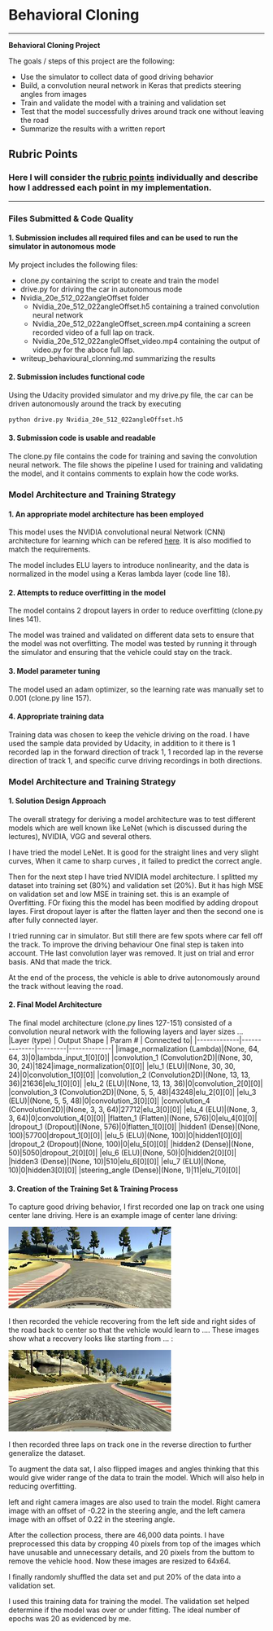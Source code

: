 # **Behavioral Cloning** 

---

**Behavioral Cloning Project**

The goals / steps of this project are the following:
* Use the simulator to collect data of good driving behavior
* Build, a convolution neural network in Keras that predicts steering angles from images
* Train and validate the model with a training and validation set
* Test that the model successfully drives around track one without leaving the road
* Summarize the results with a written report


[//]: # (Image References)

[forward]: ./examples/forward.jpg "Forward"
[reverse]: ./examples/reverse.jpg "Reverse"

## Rubric Points
### Here I will consider the [rubric points](https://review.udacity.com/#!/rubrics/432/view) individually and describe how I addressed each point in my implementation.  

---
### Files Submitted & Code Quality

#### 1. Submission includes all required files and can be used to run the simulator in autonomous mode

My project includes the following files:
* clone.py containing the script to create and train the model
* drive.py for driving the car in autonomous mode
* Nvidia_20e_512_022angleOffset folder
  * Nvidia_20e_512_022angleOffset.h5 containing a trained convolution neural network 
  * Nvidia_20e_512_022angleOffset_screen.mp4 containing a screen recorded video of a full lap on track.
  * Nvidia_20e_512_022angleOffset_video.mp4 containing the output of video.py for the aboce full lap.
* writeup_behavioural_clonning.md summarizing the results

#### 2. Submission includes functional code
Using the Udacity provided simulator and my drive.py file, the car can be driven autonomously around the track by executing 
```sh
python drive.py Nvidia_20e_512_022angleOffset.h5
```

#### 3. Submission code is usable and readable

The clone.py file contains the code for training and saving the convolution neural network. The file shows the pipeline I used for training and validating the model, and it contains comments to explain how the code works.


### Model Architecture and Training Strategy

#### 1. An appropriate model architecture has been employed

This model uses the NVIDIA convolutional neural Network (CNN) architecture for learning which can be refered [here](https://images.nvidia.com/content/tegra/automotive/images/2016/solutions/pdf/end-to-end-dl-using-px.pdf). It is also modified to match the requirements. 

The model includes ELU layers to introduce nonlinearity, and the data is normalized in the model using a Keras lambda layer (code line 18). 

#### 2. Attempts to reduce overfitting in the model

The model contains 2 dropout layers in order to reduce overfitting (clone.py lines 141). 

The model was trained and validated on different data sets to ensure that the model was not overfitting. The model was tested by running it through the simulator and ensuring that the vehicle could stay on the track.

#### 3. Model parameter tuning

The model used an adam optimizer, so the learning rate was manually set to 0.001 (clone.py line 157).

#### 4. Appropriate training data

Training data was chosen to keep the vehicle driving on the road. I have used the sample data provided by Udacity, in addition to it there is 1 recorded lap in the forward direction of track 1, 1 recorded lap in the reverse direction of track 1, and specific curve driving recordings in both directions.


### Model Architecture and Training Strategy

#### 1. Solution Design Approach

The overall strategy for deriving a model architecture was to test different models which are well known like LeNet (which is discussed during the lectures), NVIDIA, VGG and several others.

I have tried the model LeNet. It is good for the straight lines and very slight curves, When it came to sharp curves , it failed to predict the correct angle.

Then for the next step I have tried NVIDIA model architecture. I splitted my dataset into training set (80%) and validation set (20%). But it has high MSE on validation set and low MSE in training set. this is an example of Overfitting. FOr fixing this the model has been modified by adding dropout layes. First dropout layer is after the flatten layer and then the second one is after fully connected layer.

I tried running car in simulator. But still there are few spots where car fell off the track. To improve the driving behaviour One final step is taken into account. THe last convolution layer was removed. It just on trial and error basis. ANd that made the trick.

At the end of the process, the vehicle is able to drive autonomously around the track without leaving the road.

#### 2. Final Model Architecture

The final model architecture (clone.py lines 127-151) consisted of a convolution neural network with the following layers and layer sizes ...
|Layer (type) | Output Shape | Param # | Connected to|
|-------------|--------------|---------|-------------|
|image_normalization (Lambda)|(None, 64, 64, 3)|0|lambda_input_1[0][0]|
|convolution_1 (Convolution2D)|(None, 30, 30, 24)|1824|image_normalization[0][0]|
|elu_1 (ELU)|(None, 30, 30, 24)|0|convolution_1[0][0]|
|convolution_2 (Convolution2D)|(None, 13, 13, 36)|21636|elu_1[0][0]|
|elu_2 (ELU)|(None, 13, 13, 36)|0|convolution_2[0][0]|
|convolution_3 (Convolution2D)|(None, 5, 5, 48)|43248|elu_2[0][0]|
|elu_3 (ELU)|(None, 5, 5, 48)|0|convolution_3[0][0]|
|convolution_4 (Convolution2D)|(None, 3, 3, 64)|27712|elu_3[0][0]|
|elu_4 (ELU)|(None, 3, 3, 64)|0|convolution_4[0][0]|
|flatten_1 (Flatten)|(None, 576)|0|elu_4[0][0]|
|dropout_1 (Dropout)|(None, 576)|0|flatten_1[0][0]|
|hidden1 (Dense)|(None, 100)|57700|dropout_1[0][0]|
|elu_5 (ELU)|(None, 100)|0|hidden1[0][0]|
|dropout_2 (Dropout)|(None, 100)|0|elu_5[0][0]|
|hidden2 (Dense)|(None, 50)|5050|dropout_2[0][0]|
|elu_6 (ELU)|(None, 50)|0|hidden2[0][0]|
|hidden3 (Dense)|(None, 10)|510|elu_6[0][0]|
|elu_7 (ELU)|(None, 10)|0|hidden3[0][0]|
|steering_angle (Dense)|(None, 1)|11|elu_7[0][0]|


#### 3. Creation of the Training Set & Training Process

To capture good driving behavior, I first recorded one lap on track one using center lane driving. Here is an example image of center lane driving:

![alt text][forward]

I then recorded the vehicle recovering from the left side and right sides of the road back to center so that the vehicle would learn to .... These images show what a recovery looks like starting from ... :

![alt text][reverse]

I then recorded three laps on track one in the reverse direction to further generalize the dataset.

To augment the data sat, I also flipped images and angles thinking that this would give wider range of the data to train the model. Which will also help in reducing overfitting.

left and right camera images are also used to train the model. Right camera image with an offset of -0.22 in the steering angle, and the left camera image with an offset of 0.22 in the steering angle.


After the collection process, there are 46,000 data points. I have preprocessed this data by cropping 40 pixels from top of the images which have unusable and unnecessary details, and 20 pixels from the buttom to remove the vehicle hood. Now these images are resized to 64x64.

I finally randomly shuffled the data set and put 20% of the data into a validation set. 

I used this training data for training the model. The validation set helped determine if the model was over or under fitting. The ideal number of epochs was 20 as evidenced by me.
